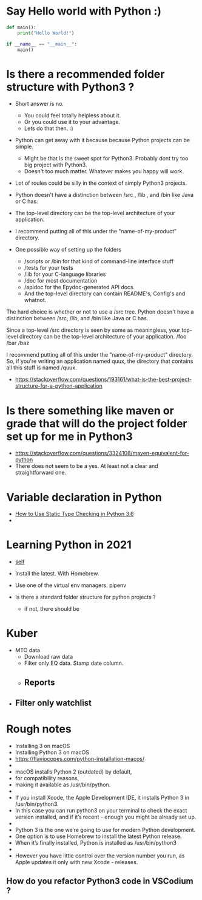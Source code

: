 
# Say Hello world with Python :) 

```python
def main():
    print("Hello World!")

if __name__ == "__main__":
    main()
```

# Is there a recommended folder structure with Python3 ? 

- Short answer is no. 
    - You could feel totally helpless about it. 
    - Or you could use it to your advantage. 
    - Lets do that then. :) 
- Python can get away with it because because Python projects can be simple. 
    - Might be that is the sweet spot for Python3. Probably dont try too big project with Python3. 
    - Doesn't too much matter. Whatever makes you happy will work. 
- Lot of roules could be silly in the context of simply Python3 projects. 


- Python doesn't have a distinction between /src , /lib , and /bin like Java or C has. 
- The top-level directory can be the top-level architecture of your application. 
- I recommend putting all of this under the "name-of-my-product" directory.

- One possible way of setting up the folders
    - /scripts or /bin for that kind of command-line interface stuff
    - /tests for your tests
    - /lib for your C-language libraries
    - /doc for most documentation
    - /apidoc for the Epydoc-generated API docs.
    - And the top-level directory can contain README's, Config's and whatnot.

The hard choice is whether or not to use a /src tree. 
Python doesn't have a distinction between /src, /lib, and /bin like Java or C has.

Since a top-level /src directory is seen by some as meaningless, your top-level directory can be the top-level architecture of your application.
/foo
/bar
/baz

I recommend putting all of this under the "name-of-my-product" directory. 
So, if you're writing an application named quux, the directory that contains all this stuff is named  /quux.

- https://stackoverflow.com/questions/193161/what-is-the-best-project-structure-for-a-python-application

# Is there something like maven or grade that will do the project folder set up for me in Python3 

- https://stackoverflow.com/questions/3324108/maven-equivalent-for-python
- There does not seem to be a yes. At least not a clear and straightforward one. 


# Variable declaration in Python 

- [How to Use Static Type Checking in Python 3.6](https://medium.com/@ageitgey/learn-how-to-use-static-type-checking-in-python-3-6-in-10-minutes-12c86d72677b)
- 




# Learning Python in 2021 

- [self](https://github.com/kaunjovi/learn-python-2021)

- Install the latest. With Homebrew. 
- Use one of the virtual env managers. pipenv
- Is there a standard folder structure for python projects ? 
    - if not, there should be 
    
# Kuber 

- MTO data 
    - Download raw data 
    - Filter only EQ data. Stamp date column. 
    - Reports 
        - 
- Filter only watchlist
    - 



# Rough notes 

- Installing 3 on macOS
- Installing Python 3 on macOS
- https://flaviocopes.com/python-installation-macos/
- 
- macOS installs Python 2 (outdated) by default, 
- for compatibility reasons, 
- making it available as /usr/bin/python.
- 
- If you install Xcode, the Apple Development IDE, it installs Python 3 in /usr/bin/python3. 
- In this case you can run python3 on your terminal to check the exact version installed, and if it’s recent - enough you might be already set up.
- 
- Python 3 is the one we’re going to use for modern Python development.
- One option is to use Homebrew to install the latest Python release.
- When it’s finally installed, Python is installed as /usr/bin/python3
- 
- However you have little control over the version number you run, as Apple updates it only with new Xcode - releases.

## How do you refactor Python3 code in VSCodium ? 


